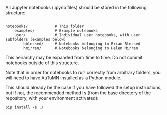 All Jupyter notebooks (.ipynb files) should be stored in the following structure:  

```

notebooks/            # This folder  
    examples/         # Example notebooks  
    user/             # Individual user notebooks, with user subfolders (examples below)  
        bblessed/     # Notebooks belonging to Brian Blessed  
        hmirren/      # Notebooks belonging to Helen Mirren  
```

This heirarchy may be expanded from time to time. Do not commit notebooks outside of this structure.  

Note that in order for notebooks to run correctly from arbitrary folders, you will need to have AuTuMN installed as a Python module.  

This should already be the case if you have followed the setup instructions, but if not, the recommended method is (from the base directory of the repository, with your environment activated):  

```
pip install -e ./
```
